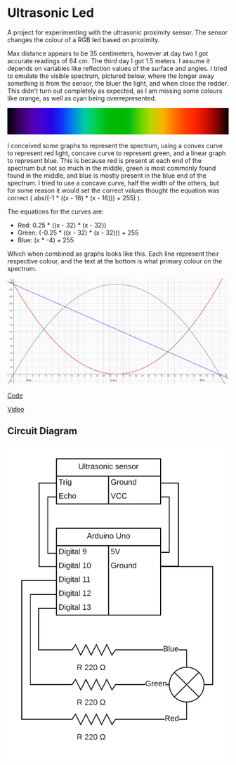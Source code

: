 # Ultrasonic Led
 
A project for experimenting with the ultrasonic proximity sensor. The sensor changes the colour of a RGB led based on proximity. 
 
Max distance appears to be 35 centimeters, however at day two I got accurate readings of 64 cm. The third day I got 1.5 meters. I assume it depends on variables like reflection values of the surface and angles.
I tried to emulate the visible spectrum, pictured below, where the longer away something is from the sensor, the bluer the light, and when close the redder.
This didn't turn out completely as expected, as I am missing some colours like orange, as well as cyan being overrepresented. 
 
![The visible spectrum](./visible-spectrum.png)
 
I conceived some graphs to represent the spectrum, using a convex curve to represent red light, concave curve to represent green, and a linear graph to represent blue. This is because red is present at each end of the spectrum but not so much in the middle, green is most commonly found found in the middle, and blue is mostly present in the blue end of the spectrum. I tried to use a concave curve, half the width of the others, but for some reason it would set the correct values thought the equation was correct ( abs((-1 * ((x - 16) * (x - 16))) + 255) ).
 
The equations for the curves are:
- Red: 0.25 * ((x - 32) * (x - 32))
- Green: (-0.25 * ((x - 32) * (x - 32))) + 255
- Blue: (x * -4) + 255
 
Which when combined as graphs looks like this. Each line represent their respective colour, and the text at the bottom is what primary colour on the spectrum.
 
![Graphs of equations](./graphs.png)
 
[Code](./ultrasonic-led.ino)
 
[Video](./ultrasonic-led.mp4)
 
## Circuit Diagram
 
![Circuit Diagram](./ultrasonic-led.png)
